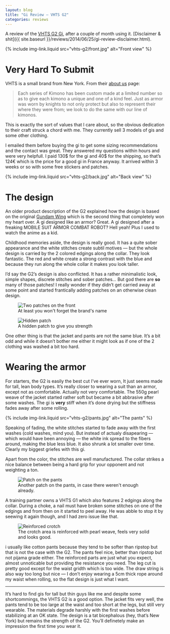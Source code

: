 ```yaml
---
layout: blog
title: "Gi Review — VHTS G2"
categories: reviews
---
```

A review of the [VHTS G2 Gi](http://veryhardtosubmit.com/shop/bjj-gi/g2-brazilian-jiu-jitsu-gi/), after a couple of month using it. [Disclaimer & shit]({{ site.baseurl }}/reviews/2014/06/25/gi-review-disclaimer.html).

{% include img-link.liquid src="vhts-g2/front.jpg" alt="Front view" %}

# Very Hard To Submit
VHTS is a small brand from New York. From their [about us](http://veryhardtosubmit.com/about-us/) page:

> Each series of Kimono has been custom made at a limited number so as to give each kimono a unique and one of a kind feel. Just as armor was worn by knights to not only protect but also to represent their where they were from; we look to do the same with our line of kimonos.

This is exactly the sort of values that I care about, so the obvious dedication to their craft struck a chord with me. They currently sell 3 models of gis and some other clothing.

I emailed them before buying the gi to get some sizing recommendations and the contact was great. They answered my questions within hours and were very helpfull. I paid 130$ for the gi and 40$ for the shipping, so that’s 124€ which is the price for a good gi in France anyway. It arrived within 3 weeks or so with some free stickers and patches.

{% include img-link.liquid src="vhts-g2/back.jpg" alt="Back view" %}

# The design
An older product description of the G2 explained how the design is based on the original [Gundam Wing](https://www.google.fr/search?q=gundam+wing&client=firefox-nightly&hs=mms&rls=org.mozilla:en-US:unofficial&channel=fflb&source=lnms&tbm=isch&sa=X&ei=56LnU8DyGeeh0QW_hoDwCA&ved=0CAgQ_AUoAQ) which is the second thing that completely won my heart over. A gi designed like an armor? Great. A gi designed after a freaking MOBILE SUIT ARMOR COMBAT ROBOT? Hell yeah! Plus I used to watch the anime as a kid.

Childhood memories aside, the design is really good. It has a quite sober appearance and the white stitches create subtil motives — but the whole design is carried by the 2 colored edgings along the collar. They look fantastic. The red and white create a strong contrast with the blue and because they run along the whole collar it makes you look taller.

I’d say the G2’s design is also conflicted. It has a rather minimalistic look, simple shapes, discrete stitches and sober patches… But god there are **so** many of those patches! I really wonder if they didn’t get carried away at some point and started frantically adding patches on an otherwise clean design.

<figure class="illustration">
	<img src="{{ site.img }}vhts-g2/patches.jpg" alt="Two patches on the front" />
	<figcaption>
		At least you won't forget the brand's name
	</figcaption>
</figure>

<figure class="illustration">
	<img src="{{ site.img }}vhts-g2/hidden.jpg" alt="Hidden patch" />
	<figcaption>
		A hidden patch to give you strength
	</figcaption>
</figure>

One other thing is that the jacket and pants are not the same blue.  It’s a bit odd and while it doesn’t bother me either it might look as if one of the 2 clothing was washed a bit too hard.


# Wearing the armor

For starters, the G2 is easily the best cut I’ve ever worn, It just seems made for tall, lean body types. It’s really closer to wearing a suit than an armor, except not as comfortable. Actually not very comfortable. The 550g pearl weave of the jacket started rather soft but became a bit abbrasive after some washes. The gi is **very** stiff when it’s done drying but the stiffness fades away after some rolling.

{% include img-link.liquid src="vhts-g2/pants.jpg" alt="The pants" %}

Speaking of fading, the white stitches started to fade away with the first washes (cold washes, mind you). But instead of actualy disapearing — which would have been annoying — the white ink spread to the fibers around, making the blue less blue. It also shrunk a lot smaller over time. Clearly my biggest griefes with this gi.

Apart from the color, the stitches are well manufactured. The collar strikes a nice balance between being a hard grip for your opponent and not weighting a ton.

<figure class="illustration">
	<img src="{{ site.img }}vhts-g2/pants-patch.jpg" alt="Patch on the pants" />
	<figcaption>
		Another patch on the pants, in case there weren't enough already.
	</figcaption>
</figure>

A training partner owns a VHTS G1 which also features 2 edgings along the collar. During a choke, a nail must have broken some stitches on one of the edgings and from then on it started to peel away. He was abble to stop it by seewing it again though, and I had zero issue like that.

<figure class="illustration">
	<img src="{{ site.img }}vhts-g2/crotch.jpg" alt="Reinforced crotch" />
	<figcaption>
		The crotch area is reinforced with pearl weave, feels very solid and looks good.
	</figcaption>
</figure>

i usually like cotton pants because they tend to be softer than ripstop but that is not the case with the G2. The pants feel nice, better than ripstop but not pijama grade either. The reinforced parts are just what you expect, almost unnoticable but providing the resistance you need. The leg cut is pretty good except for the waist gridth which is too wide. The draw string is also way too long but nice — I don’t enjoy wearing a 5cm thick rope around my waist when rolling, so the flat design is just what I want.

***

It’s hard to find gis for tall but thin guys like me and despite some shortcommings, the VHTS G2 is a good option. The jacket fits very well, the pants tend to be too large at the waist and too short at the legs, but still very wearable. The materials degrade harshly with the first washes before stabilizing at an OK state. The design is a tat bicephalous (hey, that’s New York) but remains the strength of the G2. You’ll definetely make an impression the first time you wear it.